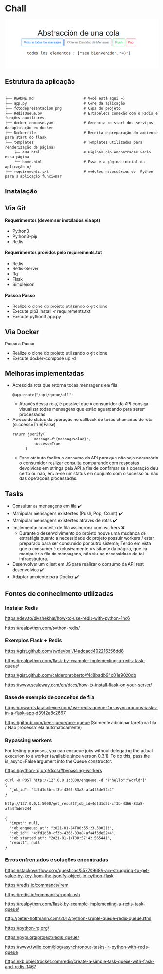 # Chall

![alt text](https://github.com/bminossi/FlaskRedis/blob/main/fotodepresentacion.png?raw=true)

## Estrutura da aplicação
```

├── README.md                       # Você está aqui =)
├── app.py                          # Core da aplicação
├── fotodepresentacion.png          # Capa do projeto
├── RedisQueue.py                   # Estabelece conexão com o Redis e funções auxiliares               
├── docker-compose.yaml             # Gerencia do start dos serviços da aplicação em docker 
├── Dockerfile                      # Receita e preparação do ambiente para start do flask
└── templates                       # Templates utilizados para renderização de páginas
    ├── 404.html                    # Páginas não encontradas verão essa página
    └── home.html                   # Essa é a página inicial da aplicação o/
├── requirements.txt                # módulos necessários do  Python para a aplicação funcionar 
```

## Instalação
## Via Git
#### Requerimentos (devem ser instalados via apt)
- Python3
- Python3-pip
- Redis

#### Requerimentos providos pelo requirements.txt
- Redis
- Redis-Server
- Rq
- Flask
- Simplejson

#### Passo a Passo
- Realize o clone do projeto utilizando o git clone
- Execute pip3 install -r requirements.txt
- Execute python3 app.py

## Via Docker
Passo a Passo
- Realize o clone do projeto utilizando o git clone
- Execute docker-compose up -d

## Melhoras implementadas
- Acrescida rota que retorna todas mensagens em fila
  ``` 
  @app.route("/api/queue/all") 
  ```
  - Através dessa rota, é possível que o consumidor da API consiga visualizar todas mensagens que estão aguardando para serem processadas.
- Acrescido status da operação no callback de todas chamadas de rota (success=True|False)
  ```
  return jsonify(
            message=f"{messageValue}",
            success=True
        )
  ```
   - Esse atributo facilita o consumo da API para que não seja necessário o consumidor realizar consulta comparando com respostas devolvidas em strings pela API a fim de confirmar se a operação deu certo ou não, envia-se um status em conjunto com o sucesso ou não das operações processadas.
## Tasks
- Consultar as mensagens em fila :heavy_check_mark:
- Manipular mensagens existentes (Push, Pop, Count) :heavy_check_mark:
- Manipular mensagens existentes através de rotas :heavy_check_mark:
- Implementar conceito de fila assíncrona com workers :x:
  - Durante o desenvolvimento do projeto houve uma mudança de estratágia quanto a necessidade do projeto possuir workers / estar preparado para ser consumido por outro sistema; Tendo em vista que o consumer é exclusivamente o visitante da página, que irá manipular a fila de mensagens, não viu-se necessidade de tal infraestrutura. 
- Desenvolver um client em JS para realizar o consumo da API rest desenvolvida :heavy_check_mark:
- Adaptar ambiente para Docker :heavy_check_mark:


## Fontes de conhecimento utilizadas
### Instalar Redis

https://dev.to/divshekhar/how-to-use-redis-with-python-1nd6

https://realpython.com/python-redis/

### Exemplos Flask + Redis

https://gist.github.com/swdevbali/f4adcacd402216256dd8

https://realpython.com/flask-by-example-implementing-a-redis-task-queue/

https://gist.github.com/calderonroberto/f4d8badb94c01e9020db

https://www.scaleway.com/en/docs/how-to-install-flask-on-your-server/


### Base de exemplo de conceitos de fila

https://towardsdatascience.com/use-redis-queue-for-asynchronous-tasks-in-a-flask-app-d39f2a8c2667

https://github.com/bee-queue/bee-queue (Somente adicionar tarefa na fila / Não processar ela automaticamente)

### Bypassing workers

For testing purposes, you can enqueue jobs without delegating the actual execution to a worker (available since version 0.3.1). To do this, pass the is_async=False argument into the Queue constructor:

https://python-rq.org/docs/#bypassing-workers

```
curl -X POST http://127.0.0.1:5000/enqueue -d '{"hello":"world"}'
{
  "job_id": "4dfd1d5b-cf3b-4366-83a8-afa4f5de5244"
}
```
```
http://127.0.0.1:5000/get_result?job_id=4dfd1d5b-cf3b-4366-83a8-afa4f5de5244

{
  "input": null, 
  "job_enqueued_at": "2021-01-14T00:55:23.500216", 
  "job_id": "4dfd1d5b-cf3b-4366-83a8-afa4f5de5244", 
  "job_started_at": "2021-01-14T00:57:42.565441", 
  "result": null
}
```
### Erros enfrentados e soluções encontradas
https://stackoverflow.com/questions/55770968/i-am-struggling-to-get-value-by-key-from-the-jsonify-object-in-python-flask

https://redis.io/commands/lrem

https://redis.io/commands/rpoplpush

https://realpython.com/flask-by-example-implementing-a-redis-task-queue/

http://peter-hoffmann.com/2012/python-simple-queue-redis-queue.html

https://python-rq.org/

https://pypi.org/project/redis_queue/

https://www.twilio.com/blog/asynchronous-tasks-in-python-with-redis-queue

https://kb.objectrocket.com/redis/create-a-simple-task-queue-with-flask-and-redis-1467








